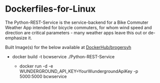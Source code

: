# Dockerfiles-for-Linux

The Python-REST-Service is the service-backend for a Bike Commuter Weather App intended for bicycle commuters, for whom wind speed and direction are critical parameters - many weather apps leave this out or de-emphasize it.

Built Image(s) for the below available at [DockerHub/brogersyh](https://hub.docker.com/r/brogersyh/)

* docker build -t bcwservice ./Python-REST-Service

  * docker run -d -e WUNDERGROUND_API_KEY=YourWundergroundApiKey -p 5000:5000 bcwservice
